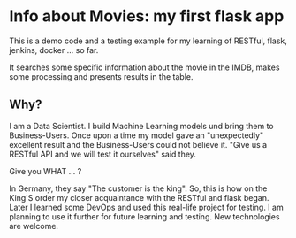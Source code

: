 # Info about Movies: my first flask app
This is a demo code and a testing example for my learning  of RESTful, flask, jenkins, docker ... so far.

It searches some specific information about the movie in the IMDB, makes some processing and presents results in the table.

## Why?
I am a Data Scientist. I build Machine Learning models und bring them to Business-Users.
Once upon a time my model gave an "unexpectedly" excellent result and the Business-Users could not believe it.
"Give us a RESTful API and we will test it ourselves" said they. 

Give you WHAT ... ? 

In Germany, they say "The customer is the king". So, this is how on the King'S order my closer acquaintance with the 
RESTful and flask began. Later I learned some DevOps and used this real-life project for testing. 
I am planning to use it further for future learning and testing. New technologies are welcome.


